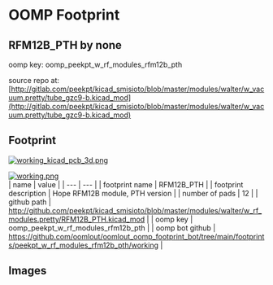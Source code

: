 # OOMP Footprint  
## RFM12B_PTH  by none  
  
oomp key: oomp_peekpt_w_rf_modules_rfm12b_pth  
  
source repo at: [http://gitlab.com/peekpt/kicad_smisioto/blob/master/modules/walter/w_vacuum.pretty/tube_gzc9-b.kicad_mod](http://gitlab.com/peekpt/kicad_smisioto/blob/master/modules/walter/w_vacuum.pretty/tube_gzc9-b.kicad_mod)  
## Footprint  
  
[![working_kicad_pcb_3d.png](working_kicad_pcb_3d_600.png)](working_kicad_pcb_3d.png)  
  
[![working.png](working_600.png)](working.png)  
| name | value | 
| --- | --- | 
| footprint name | RFM12B_PTH | 
| footprint description | Hope RFM12B module, PTH version | 
| number of pads | 12 | 
| github path | http://github.com/peekpt/kicad_smisioto/blob/master/modules/walter/w_rf_modules.pretty/RFM12B_PTH.kicad_mod | 
| oomp key | oomp_peekpt_w_rf_modules_rfm12b_pth | 
| oomp bot github | https://github.com/oomlout/oomlout_oomp_footprint_bot/tree/main/footprints/peekpt_w_rf_modules_rfm12b_pth/working | 
## Images  
